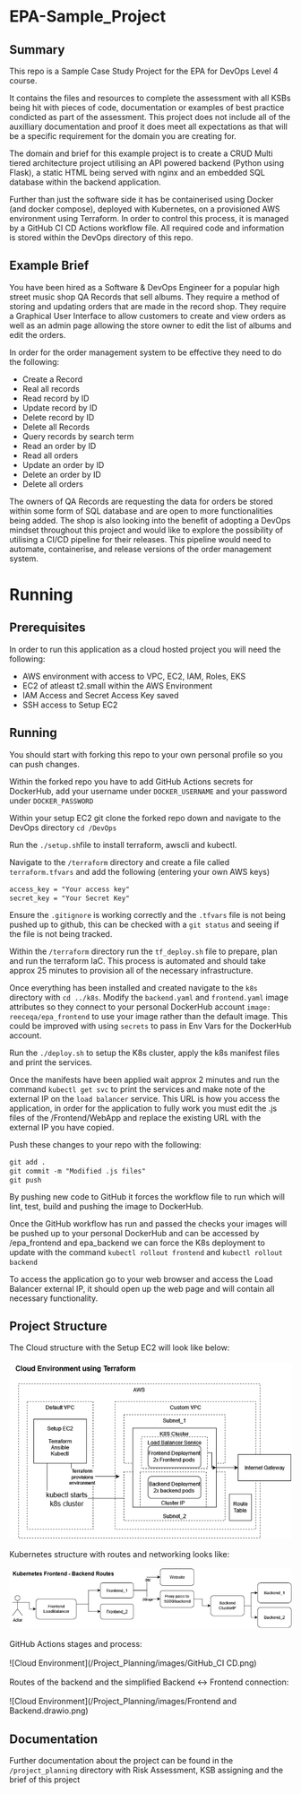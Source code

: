 # EPA-Sample_Project

## Summary 

This repo is a Sample Case Study Project for the EPA for DevOps Level 4 course. 

It contains the files and resources to complete the assessment with all KSBs being hit with pieces of code, documentation or examples of best practice condicted as part of the assessment. This project does not include all of the auxilliary documentation and proof it does meet all expectations as that will be a specific requirement for the domain you are creating for. 

The domain and brief for this example project is to create a CRUD Multi tiered architecture project utilising an API powered backend (Python using Flask), a static HTML being served with nginx and an embedded SQL database within the backend application. 

Further than just the software side it has be containerised using Docker (and docker compose), deployed with Kubernetes, on a provisioned AWS environment using Terraform. In order to control this process, it is managed by a GitHub CI CD Actions workflow file. All required code and information is stored within the DevOps directory of this repo.

## Example Brief

You have been hired as a Software & DevOps Engineer for a popular high street music shop QA Records that sell albums. They require a method of storing and updating orders that are made in the record shop. They require a Graphical User Interface to allow customers to create and view orders as well as an admin page allowing the store owner to edit the list of albums and edit the orders. 

In order for the order management system to be effective they need to do the following: 
- Create a Record
- Real all records
- Read record by ID
- Update record by ID
- Delete record by ID
- Delete all Records
- Query records by search term
- Read an order by ID
- Read all orders
- Update an order by ID
- Delete an order by ID
- Delete all orders

The owners of QA Records are requesting the data for orders be stored within some form of SQL database and are open to more functionalities being added. 
The shop is also looking into the benefit of adopting a DevOps mindset throughout this project and would like to explore the possibility of utilising a CI/CD pipeline for their releases. This pipeline would need to automate, containerise, and release versions of the order management system.


# Running

## Prerequisites

In order to run this application as a cloud hosted project you will need the following:

- AWS environment with access to VPC, EC2, IAM, Roles, EKS
- EC2 of atleast t2.small within the AWS Environment
- IAM Access and Secret Access Key saved
- SSH access to Setup EC2

## Running 

You should start with forking this repo to your own personal profile so you can push changes. 

Within the forked repo you have to add GitHub Actions secrets for DockerHub, add your username under `DOCKER_USERNAME` and your password under `DOCKER_PASSWORD`

Within your setup EC2 git clone the forked repo down and navigate to the DevOps directory `cd /DevOps`

Run the `./setup.sh`file to install terraform, awscli and kubectl. 

Navigate to the `/terraform` directory and create a file called `terraform.tfvars` and add the following (entering your own AWS keys) 

```
access_key = "Your access key"
secret_key = "Your Secret Key"
```

Ensure the `.gitignore` is working correctly and the `.tfvars` file is not being pushed up to github, this can be checked with a `git status` and seeing if the file is not being tracked.

Within the `/terraform` directory run the `tf_deploy.sh` file to prepare, plan and run the terraform IaC. This process is automated and should take approx 25 minutes to provision all of the necessary infrastructure. 

Once everything has been installed and created navigate to the `k8s` directory with `cd ../k8s`.
Modify the `backend.yaml` and `frontend.yaml` image attributes so they connect to your personal DockerHub account `image: reeceqa/epa_frontend` to use your image rather than the default image. This could be improved with using `secrets` to pass in Env Vars for the DockerHub account.

Run the `./deploy.sh` to setup the K8s cluster, apply the k8s manifest files and print the services. 

Once the manifests have been applied wait approx 2 minutes and run the command `kubectl get svc` to print the services and make note of the external IP on the `load balancer` service. This URL is how you access the application, in order for the application to fully work you must edit the .js files of the /Frontend/WebApp and replace the existing URL with the external IP you have copied.  

Push these changes to your repo with the following: 
```
git add . 
git commit -m "Modified .js files" 
git push
```

By pushing new code to GitHub it forces the workflow file to run which will lint, test, build and pushing the image to DockerHub. 

Once the GitHub workflow has run and passed the checks your images will be pushed up to your personal DockerHub and can be accessed by <dockerHub username>/epa_frontend and epa_backend we can force the K8s deployment to update with the command `kubectl rollout frontend` and `kubectl rollout backend`
  
To access the application go to your web browser and access the Load Balancer external IP, it should open up the web page and will contain all necessary functionality. 
  
## Project Structure
  
The Cloud structure with the Setup EC2 will look like below: 
  <br>
  <br>
![Cloud Environment](/Project_Planning/images/Cloud_Environment.png) 
  <br>
  <br>
Kubernetes structure with routes and networking looks like: 
  <br>
  <br>
![Cloud Environment](/Project_Planning/images/K8s_routes.png) 
  <br>
  <br>
GitHub Actions stages and process: 
  <br>
  <br>
![Cloud Environment](/Project_Planning/images/GitHub_CI CD.png) 
  <br>
  <br>
Routes of the backend and the simplified Backend <-> Frontend connection: 
  <br>
  <br>
![Cloud Environment](/Project_Planning/images/Frontend and Backend.drawio.png) 
  
  
## Documentation
  
Further documentation about the project can be found in the `/project_planning` directory with Risk Assessment, KSB assigning and the brief of this project 


